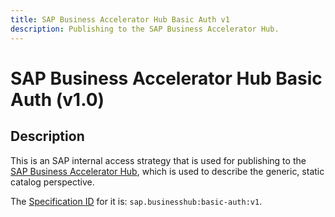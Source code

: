 ```yaml
---
title: SAP Business Accelerator Hub Basic Auth v1
description: Publishing to the SAP Business Accelerator Hub.
---
```


# SAP Business Accelerator Hub Basic Auth (v1.0)

## Description

This is an SAP internal access strategy that is used for publishing to the [SAP Business Accelerator Hub](https://api.sap.com/), which is used to describe the generic, static catalog perspective.

The [Specification ID](../../spec-v1/index.md#specification-id) for it is: `sap.businesshub:basic-auth:v1`.
